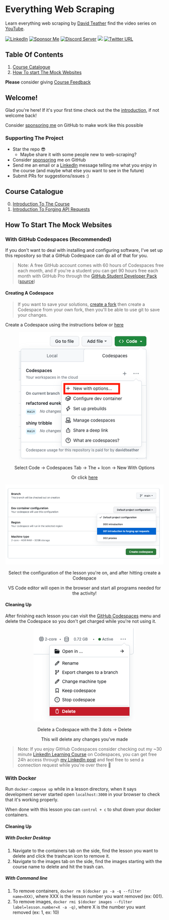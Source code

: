 # Everything Web Scraping
Learn everything web scraping by [David Teather](https://twitter.com/david_teather) find the video series on [YouTube](https://youtube.com/playlist?list=PLmRtxHvzkEE8Ofiy4hnnXSoxw7gs4HOHt).

[![LinkedIn](https://img.shields.io/badge/LinkedIn-0077B5?style=for-the-badge&logo=linkedin&logoColor=white&style=flat-square)](https://www.linkedin.com/in/davidteather/) [![Sponsor Me](https://img.shields.io/static/v1?label=Sponsor&message=%E2%9D%A4&logo=GitHub)](https://github.com/sponsors/davidteather) [![Discord Server](https://img.shields.io/discord/783108952111579166.svg?color=7289da&logo=discord&style=flat-square)](https://discord.gg/yyPhbfma6f) ![](https://visitor-badge.laobi.icu/badge?page_id=davidteather.web-scraping-by-reverse-engineering) [![Twitter URL](https://img.shields.io/twitter/url?style=social&url=https%3A%2F%2Ftwitter.com%2Fdavid_teather)](https://twitter.com/david_teather)

## Table Of Contents
1. [Course Catalogue](#course-catalogue)
2. [How To start The Mock Websites](#how-to-start-the-mock-websites)

**Please** consider giving [Course Feedback](https://forms.gle/LjRwHoR34vD1knGa6)

## Welcome!

Glad you're here! If it's your first time check out the the [introduction](./000-introduction/README.md), if not welcome back!

Consider [sponsoring me](https://github.com/sponsors/davidteather) on GitHub to make work like this possible

### Supporting The Project
* Star the repo 😎
    * Maybe share it with some people new to web-scraping?
* Consider [sponsoring](https://github.com/sponsors/davidteather) me on GitHub
* Send me an email or a [LinkedIn](https://www.linkedin.com/in/davidteather/) message telling me what you enjoy in the course (and maybe what else you want to see in the future)
* Submit PRs for suggestions/issues :)
## Course Catalogue
0. [Introduction To The Course](/000-introduction/)
1. [Introduction To Forging API Requests](/001-introduction-to-forging-api-requests/)


## How To Start The Mock Websites

### With GitHub Codespaces (Recommended)

If you don't want to deal with installing and configuring software, I've set up this repository so that a GitHub Codespace can do all of that for you.

> Note: A free GitHub account comes with 60 hours of Codespaces free each month, and if you're a student you can get 90 hours free each month with GitHub Pro through the [GitHub Student Developer Pack](https://education.github.com/pack) ([source](https://github.com/features/codespaces))

#### Creating A Codespace
> If you want to save your solutions, [create a fork](https://github.com/davidteather/everything-web-scraping/fork) then create a Codespace from your own fork, then you'll be able to use git to save your changes.

Create a Codespace using the instructions below or [here](https://github.com/codespaces/new)
<div align="center">
  <img src="./assets/codespaces-new-with-options.png">
  <p>Select Code -> Codespaces Tab -> The + Icon -> New With Options</p>
  <p>Or click <a href="https://github.com/codespaces/new?hide_repo_select=true&ref=main&repo=579266275">here</a></p>
</div>

<div align="center">
  <img src="./assets/codespaces-select-configuration.png">
  <p>Select the configuration of the lesson you're on, and after hitting create a Codespace</p>
  <p>VS Code editor will open in the browser and start all programs needed for the activity!</p>
</div>

#### Cleaning Up

After finishing each lesson you can visit the [GitHub Codespaces](https://github.com/codespaces) menu and delete the Codespace so you don't get charged while you're not using it.

<div align="center">
  <img src="./assets/delete-codespace.png">
  <p>Delete a Codespace with the 3 dots -> Delete</p>
  <p>This will delete any changes you've made</p>
</div>

> Note: If you enjoy GitHub Codespaces consider checking out my ~30 minute [LinkedIn Learning Course](https://www.linkedin.com/learning/github-codespaces-for-students/why-use-github-codespaces) on Codespaces, you can get free 24h access through [my LinkedIn post](https://www.linkedin.com/feed/update/urn:li:activity:7069391759281147905/) and feel free to send a connection request while you're over there 🤠

### With Docker

Run `docker-compose up` while in a lesson directory, when it says development server started open `localhost:3000` in your browser to check that it's working properly.

When done with this lesson you can `control + c` to shut down your docker containers.

#### Cleaning Up
##### With Docker Desktop

1. Navigate to the containers tab on the side, find the lesson you want to delete and click the trashcan icon to remove it.
2. Navigate to the images tab on the side, find the images starting with the course name to delete and hit the trash can.

##### With Command line

1. To remove containers, `docker rm $(docker ps -a -q --filter name=XXX)`, where XXX is the lesson number you want removed (ex: 001).
2. To remove images, `docker rmi $(docker images --filter label=lesson.number=X -a -q)`, where X is the number you want removed (ex: 1, ex: 10)
